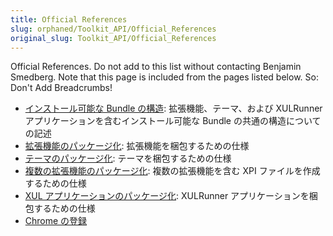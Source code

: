 ```yaml
---
title: Official References
slug: orphaned/Toolkit_API/Official_References
original_slug: Toolkit_API/Official_References
---
```


Official References. Do not add to this list without contacting Benjamin Smedberg. Note that this page is included from the pages listed below. So: Don't Add Breadcrumbs!

- [インストール可能な Bundle の構造](/ja/Bundles): 拡張機能、テーマ、および XULRunner アプリケーションを含むインストール可能な Bundle の共通の構造についての記述
- [拡張機能のパッケージ化](/ja/Extension_Packaging): 拡張機能を梱包するための仕様
- [テーマのパッケージ化](/ja/Theme_Packaging): テーマを梱包するための仕様
- [複数の拡張機能のパッケージ化](/ja/Multiple_Item_Packaging): 複数の拡張機能を含む XPI ファイルを作成するための仕様
- [XUL アプリケーションのパッケージ化](/ja/XUL_Application_Packaging): XULRunner アプリケーションを梱包するための仕様
- [Chrome の登録](/ja/Chrome_Registration)

